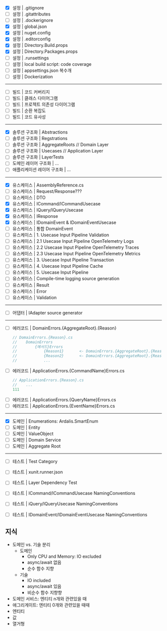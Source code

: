 - [x] 설정 | .gitignore
- [ ] 설정 | .gitattributes
- [ ] 설정 | .dockerignore
- [x] 설정 | global.json
- [x] 설정 | nuget.config
- [x] 설정 | .editorconfig
- [x] 설정 | Directory.Build.props
- [x] 설정 | Directory.Packages.props
- [ ] 설정 | .runsettings
- [ ] 설정 | local build script: code coverage
- [ ] 설정 | appsettings.json 복수개
- [ ] 설정 | Dockerization
---
- [ ] 빌드 | 코드 커버리지
- [ ] 빌드 | 클래스 다이어그램
- [ ] 빌드 | 프로젝트 의존성 다이어그램
- [ ] 빌드 | 순환 복잡도
- [ ] 빌드 | 코드 유사성
---
- [x] 솔루션 구조화 | Abstractions
- [ ] 솔루션 구조화 | Regstrations
- [ ] 솔루션 구조화 | AggregateRoots    // Domain Layer
- [ ] 솔루션 구조화 | Usecases          // Application Layer
- [ ] 솔루션 구조화 | LayerTests
- [ ] 도메인 레이어 구조화 | ...
- [ ] 애플리케이션 레이어 구조화 | ...
---
- [x] 유스케이스 | AssemblyReference.cs
- [ ] 유스케이스 | Request/Response???
- [ ] 유스케이스 | DTO
- [x] 유스케이스 | ICommand/ICommandUsecase
- [x] 유스케이스 | IQuery/IQueryUsecase
- [x] 유스케이스 | IResponse
- [x] 유스케이스 | IDomainEvent & IDomainEventUsecase
- [ ] 유스케이스 | 통합 DomainEvent
- [ ] 유스케이스 | 1.  Usecase Input Pipeline Validation
- [ ] 유스케이스 | 2.1 Usecase Input Pipeline OpenTelemetry Logs
- [ ] 유스케이스 | 2.2 Usecase Input Pipeline OpenTelemetry Traces
- [ ] 유스케이스 | 2.3 Usecase Input Pipeline OpenTelemetry Metrics
- [ ] 유스케이스 | 3.  Usecase Input Pipeline Transaction
- [ ] 유스케이스 | 4.  Usecase Input Pipeline Cache
- [ ] 유스케이스 | 5.  Usecase Input Pipeline
- [ ] 유스케이스 | Compile-time logging source generation
- [ ] 유스케이스 | Result
- [ ] 유스케이스 | Error
- [ ] 유스케이스 | Validation
---
- [ ] 어댑터 | IAdapter source generator
---
- [ ] 에러코드 | DomainErrors.{AggregateRoot}.{Reason}
  ```cs
  // DomainErrors.{Reason}.cs
  //    DomainErrors
  //        {메서드}Errors
  //            {Reason1}       <- DomainErrors.{AggregateRoot}.{Reason1}
  //            {Reason2}       <- DomainErrors.{AggregateRoot}.{Reason2}
  //            ...
  ```
- [ ] 에러코드 | ApplicationErrors.{CommandName}Errors.cs
  ```cs
  // ApplicationErrors.{Reason}.cs
  //    ...
  111
- [ ] 에러코드 | ApplicationErrors.{QueryName}Errors.cs
- [ ] 에러코드 | ApplicationErrors.{EventName}Errors.cs
---
- [x] 도메인 | Enumerations: Ardalis.SmartEnum
- [ ] 도메인 | Entity
- [ ] 도메인 | ValueObject
- [ ] 도메인 | Domain Service
- [ ] 도메인 | Aggregate Root
---
- [ ] 테스트 | Test Category
- [ ] 테스트 | xunit.runner.json
- [ ] 테스트 | Layer Dependency Test
- [ ] 테스트 | ICommand/ICommandUsecase NamingConventions
- [ ] 테스트 | iQuery/IQueryUsecase NamingConventions
- [ ] 테스트 | IDomainEvent/IDomainEventUsecase NamingConventions


## 지식

- 도메인 vs. 기술 분리
  - 도메인
    - Only CPU and Memory: IO excluded
    - async/await 없음
    - 순수 함수 지향
  - 기술
    - IO included
    - async/await 있음
    - 비순수 함수 지향향
- 도메인 서비스: 엔티티 n개와 관련있을 때
- 애그리게이트: 엔티티 0개와 관련있을 때때
- 엔티티
- 값
- 열거형